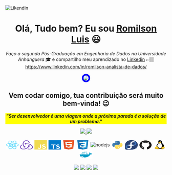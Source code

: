 ![Likendin](https://media.licdn.com/dms/image/D4D16AQEFZAtWRmpKCA/profile-displaybackgroundimage-shrink_350_1400/0/1684670452924?e=1694649600&v=beta&t=Fk-S90ZDROoxWdwSsA_6m9_slXr3fuxPFVexwYqB4qA)

<div align="center">
  <h1>
    <a href="https://media.licdn.com/dms/image/D4D16AQEFZAtWRmpKCA/profile-displaybackgroundimageshrink_350_1400/0/1684670452924e=1694649600&v=beta&t=Fk-S90ZDROoxWdwSsA_6m9_slXr3fuxPFVexwYqB4qA"></a>
  <h1>Olá, Tudo bem? Eu sou <a href="https://www.linkedin.com/in/romilson-analista-de-dados/">Romilson Luis</a> 😃️</h1>
  <p><i>Faço a segunda Pós-Graduação em Engenharia de Dados na Universidade Anhanguera</i> 🎓 e compartilho meu aprendizado no <a href="https://www.linkedin.com/in/romilson-analista-de-dados/">Linkedin</a> <span>👉🏽️ <a href="https://www.linkedin.com/in/romilson-analista-de-dados/">https://www.linkedin.com/in/romilson-analista-de-dados/</a></span></p>
  <a href="https://www.linkedin.com/in/romilson-analista-de-dados/">
    <img width="20%" align="center" style="border-radius: 50%; border: 5px solid blue;" src="[https://scontent.fcgh24-1.fna.fbcdn.net/v/t39.30808-1/294797265_5394954763893902_4371724445809594489_n.jpg?stp=dst-jpg_p160x160&_nc_cat=110&ccb=17&_nc_sid=dbb9e7&_nc_ohc=fxRua6IqmgYAX9_dZAm&_nc_ht=scontent.fcgh24-1.fna&oh=00_AfAuRpyKpRy0wYIYryaVkNzYTSaPL1oQrgay_5kxpkG9A&oe=64468276" target="_blank](https://pps.whatsapp.net/v/t61.24694-24/291860784_1183670199088562_6653321249009832747_n.jpg?)](https://pps.whatsapp.net/v/t61.24694-24/291860784_1183670199088562_6653321249009832747_n.jpg?stp=dst-jpg_s96x96&ccb=11-4&oh=01_AdTn7QJ52BSf4Rv5YzVRXHEYS9dbsX74wUcqLfowdh5Ygg&oe=64B29633)"
      />
  </a>
  <br>
  <h2>Vem codar comigo, tua contribuição será muito bem-vinda! 😉️</h2>
  <p style="background-color: yellow;"><i><b>"Ser desenvolvedor é uma viagem onde a próxima parada é a solução de um problema."</b></i></p>
</div>

<div align="center">
  <a href="https://github.com/Romilsonlonan">
    <img height="150em" src="https://github-readme-stats.vercel.app/api?username=Romilsonlonan&count_private=true&include_all_commits=true&show_icons=true&theme=dracula&hide_border=false&show_owner=true"/>
    <img height="150em" src="https://github-readme-stats.vercel.app/api/top-langs/?username=Romilsonlonan&theme=dracula&hide_border=false&&layout=compact"/>
  </a>
</div>
<div align="center" valign="top"><br>
  <img align="center" alt="React" height="30" width="40" src="https://raw.githubusercontent.com/devicons/devicon/master/icons/react/react-original.svg">
  <img align="center" alt="Redux" height="30" width="40" src="https://raw.githubusercontent.com/devicons/devicon/master/icons/redux/redux-original.svg">
  <img align="center" alt="Js" height="30" width="40" src="https://raw.githubusercontent.com/devicons/devicon/master/icons/javascript/javascript-plain.svg">
  <img align="center" alt="Js" height="30" width="40" src="https://raw.githubusercontent.com/devicons/devicon/master/icons/typescript/typescript-plain.svg">
  <img align="center" alt="HTML" height="30" width="40" src="https://raw.githubusercontent.com/devicons/devicon/master/icons/html5/html5-original.svg">
  <img align="center" alt="CSS" height="30" width="40" src="https://raw.githubusercontent.com/devicons/devicon/master/icons/css3/css3-original.svg">
  <img align="center" alt="nodejs" height="30" width="40" src="https://cdn.worldvectorlogo.com/logos/nodejs-icon.svg">
  <img align="center" alt="python" height="30" width="40" src="https://raw.githubusercontent.com/devicons/devicon/master/icons/python/python-original.svg">
  <img align="center" alt="Fedora" height="30" width="40" src="https://raw.githubusercontent.com/devicons/devicon/master/icons/fedora/fedora-original.svg">
  <img align="center" alt="github" height="30" width="40" src="https://raw.githubusercontent.com/devicons/devicon/master/icons/github/github-original.svg">
  <img align="center" alt="linux" height="30" width="40" src="https://raw.githubusercontent.com/devicons/devicon/master/icons/linux/linux-original.svg">
  <img align="center" alt="docker" height="30" width="40" src="https://raw.githubusercontent.com/devicons/devicon/master/icons/docker/docker-plain.svg">
</div><br>
<div align="center">
  <a href="https://www.instagram.com/romilsonlonan?igshid=NGExMml2YTkyZg==" target="_blank"><img src="https://img.shields.io/badge/-Instagram-%23E4405F?style=for-the-badge&logo=instagram&logoColor=white" target="_blank"></a>
  <a href="https://www.linkedin.com/in/romilson-analista-de-dados" target="_blank"><img src="https://img.shields.io/badge/-LinkedIn-%230077B5?style=for-the-badge&logo=linkedin&logoColor=white" target="_blank"></a> 
  <a href="mailto:romilson.romilsonlonan@gmail.com"><img src="https://img.shields.io/badge/-Gmail-%23333?style=for-the-badge&logo=gmail&logoColor=white" target="_blank"></a>
  <a href="https://discord.gg/tDgnVcwp" target="_blank"><img src="https://img.shields.io/badge/Discord-7289DA?style=for-the-badge&logo=discord&logoColor=white" target="_blank"></a>
</div>
<div align="center">
  
